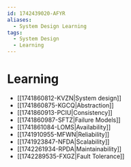 ```yaml
---
id: 1742439020-AFYR
aliases:
  - System Design Learning
tags:
  - System Design
  - Learning
---
```


# Learning

- [[1741860812-KVZN|System design]]
- [[1741860875-KGCQ|Abstraction]]
- [[1741860913-PCIU|Consistency]]
- [[1741860987-SFTZ|Failure Models]]
- [[1741861084-LOMS|Availability]]
- [[1741910955-MFWN|Reliability]]
- [[1741923847-NFDA|Scalability]]
- [[1742261934-RPDA|Maintainability]]
- [[1742289535-FXGZ|Fault Tolerance]]
